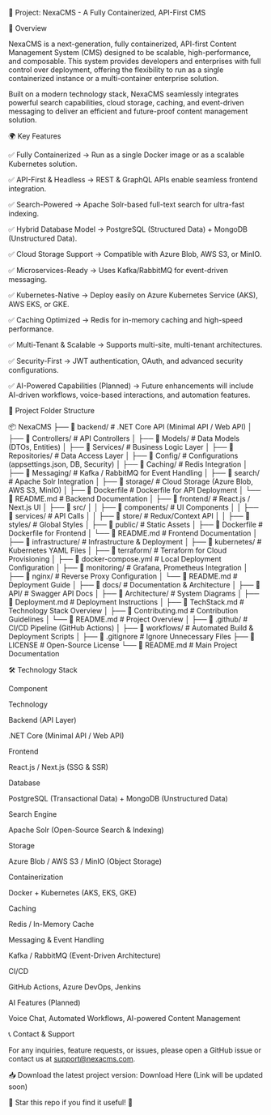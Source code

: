 📌 Project: NexaCMS - A Fully Containerized, API-First CMS

🚀 Overview

NexaCMS is a next-generation, fully containerized, API-first Content Management System (CMS) designed to be scalable, high-performance, and composable. This system provides developers and enterprises with full control over deployment, offering the flexibility to run as a single containerized instance or a multi-container enterprise solution.

Built on a modern technology stack, NexaCMS seamlessly integrates powerful search capabilities, cloud storage, caching, and event-driven messaging to deliver an efficient and future-proof content management solution.

🌍 Key Features

✅ Fully Containerized → Run as a single Docker image or as a scalable Kubernetes solution.

✅ API-First & Headless → REST & GraphQL APIs enable seamless frontend integration.

✅ Search-Powered → Apache Solr-based full-text search for ultra-fast indexing.

✅ Hybrid Database Model → PostgreSQL (Structured Data) + MongoDB (Unstructured Data).

✅ Cloud Storage Support → Compatible with Azure Blob, AWS S3, or MinIO.

✅ Microservices-Ready → Uses Kafka/RabbitMQ for event-driven messaging.

✅ Kubernetes-Native → Deploy easily on Azure Kubernetes Service (AKS), AWS EKS, or GKE.

✅ Caching Optimized → Redis for in-memory caching and high-speed performance.

✅ Multi-Tenant & Scalable → Supports multi-site, multi-tenant architectures.

✅ Security-First → JWT authentication, OAuth, and advanced security configurations.

✅ AI-Powered Capabilities (Planned) → Future enhancements will include AI-driven workflows, voice-based interactions, and automation features.

📂 Project Folder Structure

📦 NexaCMS
├── 📂 backend/                  # .NET Core API (Minimal API / Web API)
│   ├── 📂 Controllers/         # API Controllers
│   ├── 📂 Models/              # Data Models (DTOs, Entities)
│   ├── 📂 Services/            # Business Logic Layer
│   ├── 📂 Repositories/        # Data Access Layer
│   ├── 📂 Config/              # Configurations (appsettings.json, DB, Security)
│   ├── 📂 Caching/             # Redis Integration
│   ├── 📂 Messaging/           # Kafka / RabbitMQ for Event Handling
│   ├── 📂 search/              # Apache Solr Integration
│   ├── 📂 storage/             # Cloud Storage (Azure Blob, AWS S3, MinIO)
│   ├── 📂 Dockerfile           # Dockerfile for API Deployment
│   └── 📂 README.md            # Backend Documentation
│
├── 📂 frontend/                 # React.js / Next.js UI
│   ├── 📂 src/
│   │   ├── 📂 components/      # UI Components
│   │   ├── 📂 services/        # API Calls
│   │   ├── 📂 store/           # Redux/Context API
│   │   ├── 📂 styles/          # Global Styles
│   ├── 📂 public/              # Static Assets
│   ├── 📂 Dockerfile           # Dockerfile for Frontend
│   └── 📂 README.md            # Frontend Documentation
│
├── 📂 infrastructure/           # Infrastructure & Deployment
│   ├── 📂 kubernetes/          # Kubernetes YAML Files
│   ├── 📂 terraform/           # Terraform for Cloud Provisioning
│   ├── 📂 docker-compose.yml   # Local Deployment Configuration
│   ├── 📂 monitoring/          # Grafana, Prometheus Integration
│   ├── 📂 nginx/               # Reverse Proxy Configuration
│   └── 📂 README.md            # Deployment Guide
│
├── 📂 docs/                     # Documentation & Architecture
│   ├── 📂 API/                 # Swagger API Docs
│   ├── 📂 Architecture/        # System Diagrams
│   ├── 📂 Deployment.md        # Deployment Instructions
│   ├── 📂 TechStack.md         # Technology Stack Overview
│   ├── 📂 Contributing.md      # Contribution Guidelines
│   └── 📂 README.md            # Project Overview
│
├── 📂 .github/                  # CI/CD Pipeline (GitHub Actions)
│   ├── 📂 workflows/          # Automated Build & Deployment Scripts
│
├── 📂 .gitignore                # Ignore Unnecessary Files
├── 📂 LICENSE                   # Open-Source License
└── 📂 README.md                 # Main Project Documentation

🛠 Technology Stack

Component

Technology

Backend (API Layer)

.NET Core (Minimal API / Web API)

Frontend

React.js / Next.js (SSG & SSR)

Database

PostgreSQL (Transactional Data) + MongoDB (Unstructured Data)

Search Engine

Apache Solr (Open-Source Search & Indexing)

Storage

Azure Blob / AWS S3 / MinIO (Object Storage)

Containerization

Docker + Kubernetes (AKS, EKS, GKE)

Caching

Redis / In-Memory Cache

Messaging & Event Handling

Kafka / RabbitMQ (Event-Driven Architecture)

CI/CD

GitHub Actions, Azure DevOps, Jenkins

AI Features (Planned)

Voice Chat, Automated Workflows, AI-powered Content Management

📞 Contact & Support

For any inquiries, feature requests, or issues, please open a GitHub issue or contact us at support@nexacms.com.

📥 Download the latest project version: Download Here (Link will be updated soon)

🌟 Star this repo if you find it useful! 🚀